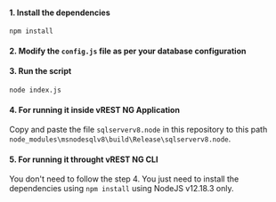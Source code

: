 #### 1. Install the dependencies

```
npm install
```

#### 2. Modify the `config.js` file as per your database configuration

#### 3. Run the script

```
node index.js
```


#### 4. For running it inside vREST NG Application
Copy and paste the file `sqlserverv8.node` in this repository to this path
`node_modules\msnodesqlv8\build\Release\sqlserverv8.node`.


#### 5. For running it throught vREST NG CLI
You don't need to follow the step 4. You just need to install the dependencies using `npm install` using NodeJS v12.18.3 only.